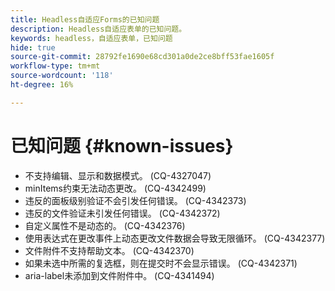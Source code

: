 ```yaml
---
title: Headless自适应Forms的已知问题
description: Headless自适应表单的已知问题。
keywords: headless，自适应表单，已知问题
hide: true
source-git-commit: 28792fe1690e68cd301a0de2ce8bff53fae1605f
workflow-type: tm+mt
source-wordcount: '118'
ht-degree: 16%

---
```



# 已知问题 {#known-issues}

* 不支持编辑、显示和数据模式。 (CQ-4327047)
* minItems约束无法动态更改。 (CQ-4342499)
* 违反的面板级别验证不会引发任何错误。 (CQ-4342373)
* 违反的文件验证未引发任何错误。 (CQ-4342372)
* 自定义属性不是动态的。 (CQ-4342376)
* 使用表达式在更改事件上动态更改文件数据会导致无限循环。 (CQ-4342377)
* 文件附件不支持帮助文本。 (CQ-4342370)
* 如果未选中所需的复选框，则在提交时不会显示错误。 (CQ-4342371)
* aria-label未添加到文件附件中。 (CQ-4341494)
